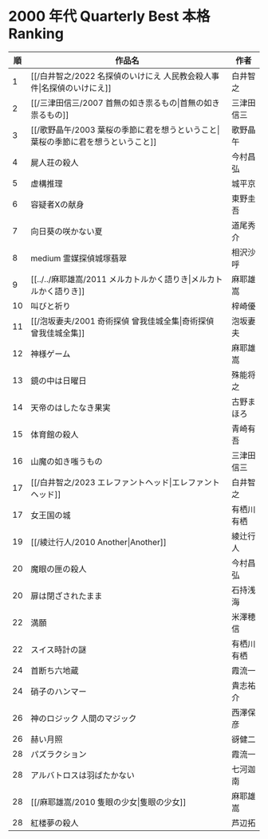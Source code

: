 # 2000 年代 Quarterly Best 本格 Ranking

| 順   | 作品名                                             | 作者    |
| --- | ----------------------------------------------- | ----- |
| 1   | [[/白井智之/2022 名探偵のいけにえ 人民教会殺人事件\|名探偵のいけにえ]]      | 白井智之  |
| 2   | [[/三津田信三/2007 首無の如き祟るもの\|首無の如き祟るもの]]            | 三津田信三 |
| 3   | [[/歌野晶午/2003 葉桜の季節に君を想うということ\|葉桜の季節に君を想うということ]] | 歌野晶午  |
| 4   | 屍人荘の殺人                                          | 今村昌弘  |
| 5   | 虚構推理                                            | 城平京   |
| 6   | 容疑者Xの献身                                         | 東野圭吾  |
| 7   | 向日葵の咲かない夏                                       | 道尾秀介  |
| 8   | medium 霊媒探偵城塚翡翠                                 | 相沢沙呼  |
| 9   | [[../../麻耶雄嵩/2011 メルカトルかく語りき\|メルカトルかく語りき]]      | 麻耶雄嵩  |
| 10  | 叫びと祈り                                           | 梓崎優   |
| 11  | [[/泡坂妻夫/2001 奇術探偵 曾我佳城全集\|奇術探偵 曾我佳城全集]]         | 泡坂妻夫  |
| 12  | 神様ゲーム                                           | 麻耶雄嵩  |
| 13  | 鏡の中は日曜日                                         | 殊能将之  |
| 14  | 天帝のはしたなき果実                                      | 古野まほろ |
| 15  | 体育館の殺人                                          | 青崎有吾  |
| 16  | 山魔の如き嗤うもの                                       | 三津田信三 |
| 17  | [[/白井智之/2023 エレファントヘッド\|エレファントヘッド]]             | 白井智之  |
| 17  | 女王国の城                                           | 有栖川有栖 |
| 19  | [[/綾辻行人/2010 Another\|Another]]                 | 綾辻行人  |
| 20  | 魔眼の匣の殺人                                         | 今村昌弘  |
| 20  | 扉は閉ざされたまま                                       | 石持浅海  |
| 22  | 満願                                              | 米澤穂信  |
| 22  | スイス時計の謎                                         | 有栖川有栖 |
| 24  | 首断ち六地蔵                                          | 霞流一   |
| 24  | 硝子のハンマー                                         | 貴志祐介  |
| 26  | 神のロジック 人間のマジック                                  | 西澤保彦  |
| 26  | 赫い月照                                            | 谺健二   |
| 28  | パズラクション                                         | 霞流一   |
| 28  | アルバトロスは羽ばたかない                                   | 七河迦南  |
| 28  | [[/麻耶雄嵩/2010 隻眼の少女\|隻眼の少女]]                     | 麻耶雄嵩  |
| 28  | 紅楼夢の殺人                                          | 芦辺拓   |
